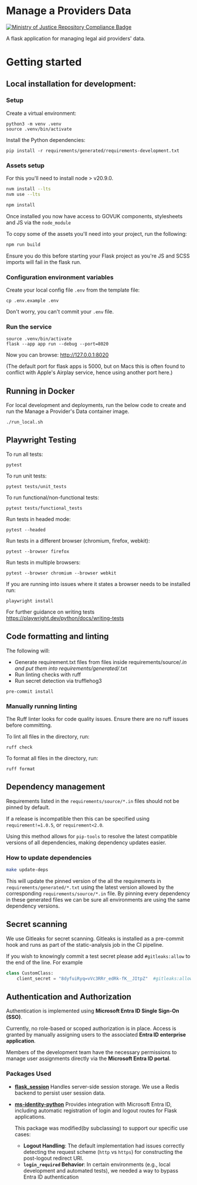 # Manage a Providers Data

[![Ministry of Justice Repository Compliance Badge](https://github-community.service.justice.gov.uk/repository-standards/api/template-repository/badge)](https://github-community.service.justice.gov.uk/repository-standards/template-repository)

A flask application for managing legal aid providers' data.

# Getting started

## Local installation for development:

### Setup

Create a virtual environment:

```shell
python3 -m venv .venv
source .venv/bin/activate
```

Install the Python dependencies:
```
pip install -r requirements/generated/requirements-development.txt
```

### Assets setup

For this you'll need to install node > v20.9.0.

```bash
nvm install --lts
nvm use --lts
```

```bash
npm install
```

Once installed you now have access to GOVUK components, stylesheets and JS via the `node_module`

To copy some of the assets you'll need into your project, run the following:

```bash
npm run build
```

Ensure you do this before starting your Flask project as you're JS and SCSS imports will fail in the flask run.

### Configuration environment variables

Create your local config file `.env` from the template file:

```shell
cp .env.example .env
```

Don't worry, you can't commit your `.env` file.

### Run the service

```shell
source .venv/bin/activate
flask --app app run --debug --port=8020
```

Now you can browse: http://127.0.0.1:8020

(The default port for flask apps is 5000, but on Macs this is often found to conflict with Apple's Airplay service, hence using another port here.)

## Running in Docker

For local development and deployments, run the below code to create and run the Manage a Provider's Data container image.

```shell
./run_local.sh
```

## Playwright Testing

To run all tests:

```shell
pytest
```

To run unit tests:

```shell
pytest tests/unit_tests
```

To run functional/non-functional tests:

```shell
pytest tests/functional_tests
```

Run tests in headed mode:

```shell
pytest --headed
```

Run tests in a different browser (chromium, firefox, webkit):

```shell
pytest --browser firefox
```

Run tests in multiple browsers:

```shell
pytest --browser chromium --browser webkit
```

If you are running into issues where it states a browser needs to be installed run:

```shell
playwright install
```

For further guidance on writing tests https://playwright.dev/python/docs/writing-tests

## Code formatting and linting
The following will:
- Generate requirement.txt files from files inside requirements/source/*.in and put them into requirements/generated/*.txt
- Run linting checks with ruff
- Run secret detection via trufflehog3

```shell
pre-commit install
```
### Manually running linting
The Ruff linter looks for code quality issues. Ensure there are no ruff issues before committing. 

To lint all files in the directory, run:

```shell
ruff check
```

To format all files in the directory, run:
```shell
ruff format
```

## Dependency management
Requirements listed in the `requirements/source/*.in` files should not be pinned by default.

If a release is incompatible then this can be specified using `requirement!=1.0.5`, or `requirement<2.0`.

Using this method allows for `pip-tools` to resolve the latest compatible versions of all dependencies, making dependency updates easier.

### How to update dependencies
```bash
make update-deps
```
This will update the pinned version of the all the requirements in `requirements/generated/*.txt` using the latest version
allowed by the corresponding `requirements/source/*.in` file.
By pinning every dependency in these generated files we can be sure all environments are using the same dependency versions.


## Secret scanning
We use Gitleaks for secret scanning. Gitleaks is installed as a pre-commit hook and runs as part of the static-analysis job in the CI pipeline.

If you wish to knowingly commit a test secret please add `#gitleaks:allow` to the end of the line.
For example
```python
class CustomClass:
    client_secret = "8dyfuiRyq=vVc3RRr_edRk-fK__JItpZ"  #gitleaks:allow
```

## Authentication and Authorization

Authentication is implemented using **Microsoft Entra ID Single Sign-On (SSO)**.

Currently, no role-based or scoped authorization is in place. Access is granted by manually assigning users to the associated **Entra ID enterprise application**.

Members of the development team have the necessary permissions to manage user assignments directly via the **Microsoft Entra ID portal**.

### Packages Used

- [**flask_session**](https://pypi.org/project/Flask-Session/)
  Handles server-side session storage. We use a Redis backend to persist user session data.

- [**ms-identity-python**](https://github.com/azure-samples/ms-identity-python)
  Provides integration with Microsoft Entra ID, including automatic registration of login and logout routes for Flask applications.

  This package was modified(by subclassing) to support our specific use cases:
  - **Logout Handling**: The default implementation had issues correctly detecting the request scheme (`http` vs `https`) for constructing the post-logout redirect URI.
  - **`login_required` Behavior**: In certain environments (e.g., local development and automated tests), we needed a way to bypass Entra ID authentication
